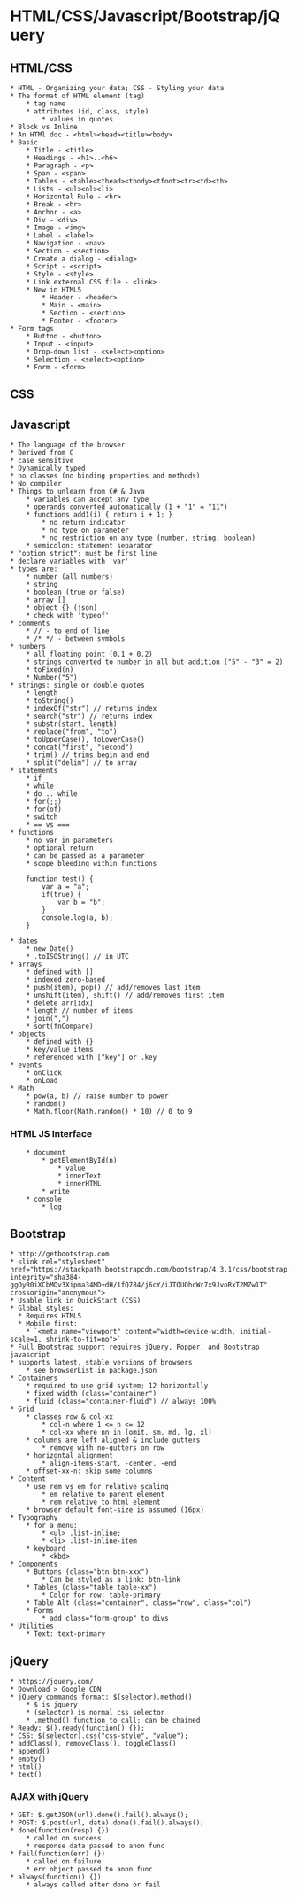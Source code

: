 # HTML/CSS/Javascript/Bootstrap/jQuery
## HTML/CSS
    * HTML - Organizing your data; CSS - Styling your data
    * The format of HTML element (tag)
        * tag name
        * attributes (id, class, style)
            * values in quotes
    * Block vs Inline
    * An HTMl doc - <html><head><title><body>
    * Basic
        * Title - <title>
        * Headings - <h1>..<h6>
        * Paragraph - <p>
        * Span - <span>
        * Tables - <table><thead><tbody><tfoot><tr><td><th>
        * Lists - <ul><ol><li>
        * Horizontal Rule - <hr>
        * Break - <br>
        * Anchor - <a>
        * Div - <div>
        * Image - <img>
        * Label - <label>
        * Navigation - <nav>
        * Section - <section>
        * Create a dialog - <dialog>
        * Script - <script>
        * Style - <style>
        * Link external CSS file - <link>
        * New in HTML5
            * Header - <header>
            * Main - <main>
            * Section - <section>
            * Footer - <footer>
    * Form tags
        * Button - <button>
        * Input - <input>
        * Drop-down list - <select><option>
        * Selection - <select><option>
        * Form - <form>

## CSS

## Javascript
    * The language of the browser
    * Derived from C
    * case sensitive
    * Dynamically typed
    * no classes (no binding properties and methods)
    * No compiler
    * Things to unlearn from C# & Java
        * variables can accept any type
        * operands converted automatically (1 + "1" = "11")
        * functions add1(i) { return i + 1; }
            * no return indicator
            * no type on parameter
            * no restriction on any type (number, string, boolean)
        * semicolon: statement separator
    * "option strict"; must be first line
    * declare variables with 'var'
    * types are:
        * number (all numbers)
        * string
        * boolean (true or false)
        * array []
        * object {} (json)
        * check with 'typeof'
    * comments
        * // - to end of line
        * /* */ - between symbols
    * numbers
        * all floating point (0.1 + 0.2)
        * strings converted to number in all but addition ("5" - "3" = 2)
        * toFixed(n)
        * Number("5")
    * strings: single or double quotes
        * length
        * toString()
        * indexOf("str") // returns index
        * search("str") // returns index
        * substr(start, length)
        * replace("from", "to")
        * toUpperCase(), toLowerCase()
        * concat("first", "second")
        * trim() // trims begin and end
        * split("delim") // to array
    * statements
        * if
        * while
        * do .. while
        * for(;;)
        * for(of)
        * switch
        * == vs ===
    * functions
        * no var in parameters
        * optional return
        * can be passed as a parameter
        * scope bleeding within functions
```
    function test() {
        var a = "a";
        if(true) {
            var b = "b";
        }
        console.log(a, b);
    }
```
    * dates
        * new Date()
        * .toISOString() // in UTC
    * arrays
        * defined with []
        * indexed zero-based
        * push(item), pop() // add/removes last item
        * unshift(item), shift() // add/removes first item
        * delete arr[idx]
        * length // number of items
        * join(",")
        * sort(fnCompare)
    * objects
        * defined with {}
        * key/value items
        * referenced with ["key"] or .key
    * events
        * onClick
        * onLoad
    * Math
        * pow(a, b) // raise number to power
        * random()
        * Math.floor(Math.random() * 10) // 0 to 9

### HTML JS Interface
        * document
            * getElementById(n)
                * value
                * innerText
                * innerHTML
            * write
        * console
            * log

## Bootstrap
    * http://getbootstrap.com
    * <link rel="stylesheet" href="https://stackpath.bootstrapcdn.com/bootstrap/4.3.1/css/bootstrap.min.css" integrity="sha384-ggOyR0iXCbMQv3Xipma34MD+dH/1fQ784/j6cY/iJTQUOhcWr7x9JvoRxT2MZw1T" crossorigin="anonymous">
    * Usable link in QuickStart (CSS)
    * Global styles:
      * Requires HTML5
      * Mobile first: 
        * `<meta name="viewport" content="width=device-width, initial-scale=1, shrink-to-fit=no">`
    * Full Bootstrap support requires jQuery, Popper, and Bootstrap javascript
    * supports latest, stable versions of browsers
        * see browserList in package.json
    * Containers 
        * required to use grid system; 12 horizontally
        * fixed width (class="container")
        * fluid (class="container-fluid") // always 100%
    * Grid
        * classes row & col-xx
            * col-n where 1 <= n <= 12
            * col-xx where nn in (omit, sm, md, lg, xl)
        * columns are left aligned & include gutters
            * remove with no-gutters on row
        * horizontal alignment
            * align-items-start, -center, -end
        * offset-xx-n: skip some columns
    * Content
        * use rem vs em for relative scaling
            * em relative to parent element
            * rem relative to html element
        * browser default font-size is assumed (16px)
    * Typography
        * for a menu:
            * <ul> .list-inline; 
            * <li> .list-inline-item
        * keyboard
            * <kbd>
    * Components
        * Buttons (class="btn btn-xxx")
            * Can be styled as a link: btn-link
        * Tables (class="table table-xx")
            * Color for row: table-primary
        * Table Alt (class="container", class="row", class="col")
        * Forms
            * add class="form-group" to divs
    * Utilities
        * Text: text-primary
        

## jQuery
    * https://jquery.com/
    * Download > Google CDN
    * jQuery commands format: $(selector).method()
        * $ is jquery
        * (selector) is normal css selector
        * .method() function to call; can be chained
    * Ready: $().ready(function() {});
    * CSS: $(selector).css("css-style", "value");
    * addClass(), removeClass(), toggleClass()
    * append()
    * empty()
    * html()
    * text()
### AJAX with jQuery
    * GET: $.getJSON(url).done().fail().always();
    * POST: $.post(url, data).done().fail().always();
    * done(function(resp) {}) 
        * called on success 
        * response data passed to anon func
    * fail(function(err) {})
        * called on failure
        * err object passed to anon func
    * always(function() {})
        * always called after done or fail